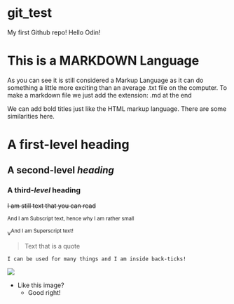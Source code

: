 # git_test
My first Github repo!
Hello Odin!

# This is a MARKDOWN Language

As you can see it is still considered a Markup Language as it can do something a little more exciting than an average .txt file on the computer.
To make a markdown file we just add the extension: .md at the end

We can add bold titles just like the HTML markup language. There are some similarities here.

# A first-level **heading**
## A second-level *heading*
### A third-***level*** heading


~~I am still text that you can read~~

<sub>And I am Subscript text, hence why I am rather small</sub>

v<sup>And I am Superscript text!</sup>

> Text that is a quote

```
I can be used for many things and I am inside back-ticks!
```
<picture>
   <img src="https://media.istockphoto.com/id/155355209/photo/shaggy-haired-geeky-nerd-computer-work-man-vintage-style.jpg?s=612x612&w=0&k=20&c=Ptm5YOnB4sECLoOA8nmiNVtaMqkBMzwvBweuXOqTYoQ=">
</picture>

- Like this image? 
  - Good right! 


<!--
:zzz:
:notes:
:question:
:heart_eyes:
:shit:
:fire:
-->